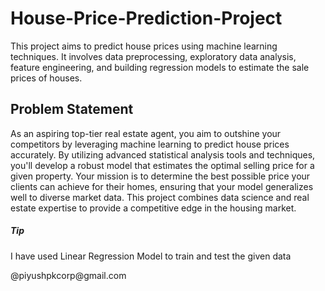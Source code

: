 # House-Price-Prediction-Project
This project aims to predict house prices using machine learning techniques. It involves data preprocessing, exploratory data analysis, feature engineering, and building regression models to estimate the sale prices of houses.

<h2><bold>Problem Statement</bold></h2>
<p>As an aspiring top-tier real estate agent, you aim to outshine your competitors by leveraging machine learning to predict house prices accurately. By utilizing advanced statistical analysis tools and techniques, you'll develop a robust model that estimates the optimal selling price for a given property. Your mission is to determine the best possible price your clients can achieve for their homes, ensuring that your model generalizes well to diverse market data. This project combines data science and real estate expertise to provide a competitive edge in the housing market.</p>

<h5>Tip</h5>
<p>I have used Linear Regression Model to train and test the given data</p>
<footer>@piyushpkcorp@gmail.com</footer>
